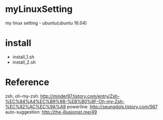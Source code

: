 # myLinuxSetting
my linux setting - ubuntu(ubuntu 16.04)

# install
- install_1.sh
- install_2.sh

# Reference

zsh, oh-my-zsh: http://minder97.tistory.com/entry/Zsh-%EC%84%A4%EC%B9%98-%EB%B0%8F-Oh-my-Zsh-%EC%82%AC%EC%9A%A9
powerline: http://seungdols.tistory.com/567
auto-suggestion: http://the-illusionist.me/49
